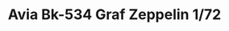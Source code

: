 ---
title: "Avia Bk-534 Graf Zeppelin 1/72"
price: 1400 
desc: "WEEKEND EDITION, Avia Bk-534 Graf Zeppelin 1/72, razmera: 1/72"
img_path: "/assets/img/7445.jpg"
brand: EDUARD
available: false
special_offer: false
new: false
soon: false
cat: "Plasticne-Makete"
subcat: "PM-EDUARD"
subsubcat: ""
sifra: "7445"
---